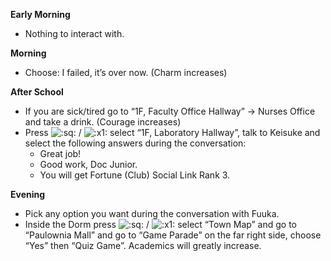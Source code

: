 **Early Morning**

- Nothing to interact with.

**Morning**

- Choose: I failed, it’s over now. (Charm increases)

**After School**

- If you are sick/tired go to “1F, Faculty Office Hallway” -> Nurses Office and take a drink. (Courage increases)
- Press ![:sq:](/assets/square.png) / ![:x1:](/assets/x1.png) select “1F, Laboratory Hallway”, talk to Keisuke and select the following answers during the conversation:
  - Great job!
  - Good work, Doc Junior.
  - You will get Fortune (Club) Social Link Rank 3.

**Evening**

- Pick any option you want during the conversation with Fuuka.
- Inside the Dorm press ![:sq:](/assets/square.png) / ![:x1:](/assets/x1.png) select “Town Map” and go to “Paulownia Mall” and go to “Game Parade” on the far right side, choose “Yes” then “Quiz Game”. Academics will greatly increase.

